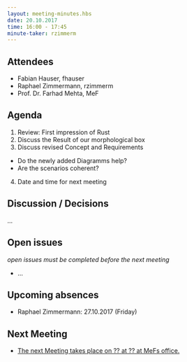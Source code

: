 ```yaml
---
layout: meeting-minutes.hbs
date: 20.10.2017
time: 16:00 - 17:45
minute-taker: rzimmerm
---
```


## Attendees

- Fabian Hauser, fhauser
- Raphael Zimmermann, rzimmerm
- Prof. Dr. Farhad Mehta, MeF

## Agenda


1. Review: First impression of Rust
2. Discuss the Result of our morphological box
3. Discuss revised Concept and Requirements
  - Do the newly added Diagramms help?
  - Are the scenarios coherent?
4. Date and time for next meeting


## Discussion / Decisions

...

## Open issues

_open issues must be completed before the next meeting_

- ...

## Upcoming absences

- Raphael Zimmermann: 27.10.2017 (Friday)

## Next Meeting

- [The next Meeting takes place on ?? at ?? at MeFs office.](../2017-XX-XX-weekly-meeting)

